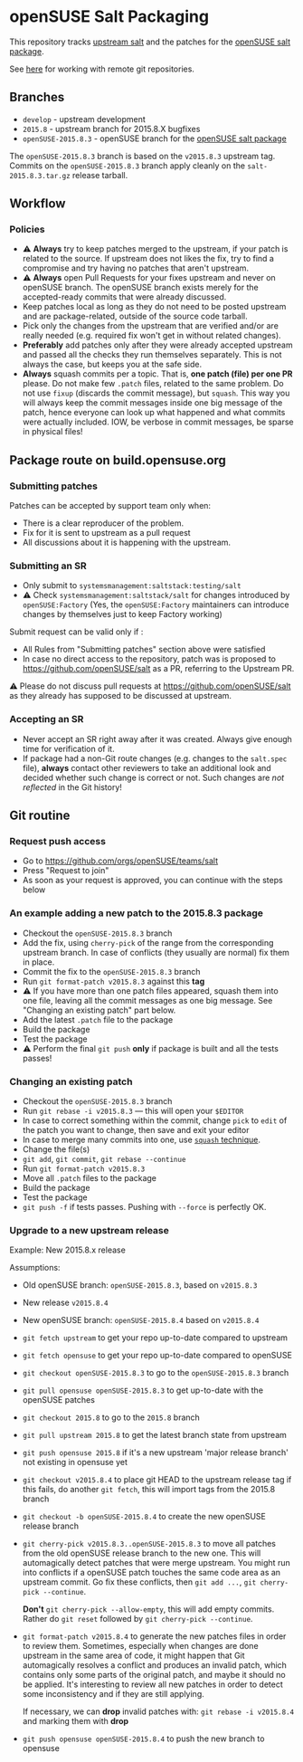 # openSUSE Salt Packaging

This repository tracks [upstream salt](https://github.com/saltstack/salt) and the patches for the [openSUSE salt package](https://build.opensuse.org/package/show/systemsmanagement:saltstack/salt).

See [here](https://github.com/openSUSE/salt/wiki/Git-.config-for-working-with-remote-repositories) for working with remote git repositories.
## Branches

* `develop` - upstream development
* `2015.8` - upstream branch for 2015.8.X bugfixes
* `openSUSE-2015.8.3` - openSUSE branch for the [openSUSE salt package](https://build.opensuse.org/package/show/systemsmanagement:saltstack/salt)

The `openSUSE-2015.8.3` branch is based on the `v2015.8.3` upstream tag. Commits on the `openSUSE-2015.8.3` branch apply cleanly on the `salt-2015.8.3.tar.gz` release tarball.

## Workflow

### Policies

* :warning: **Always** try to keep patches merged to the upstream, if your patch is related to the source. If upstream does not likes the fix, try to find a compromise and try having no patches that aren't upstream. 
* :warning: **Always** open Pull Requests for your fixes upstream and never on openSUSE branch. The openSUSE branch exists merely for the accepted-ready commits that were already discussed.
* Keep patches local as long as they do not need to be posted upstream and are package-related, outside of the source code tarball.
* Pick only the changes from the upstream that are verified and/or are really needed (e.g. required fix won't get in without related changes).
* **Preferably** add patches only after they were already accepted upstream and passed all the checks they run themselves separately. This is not always the case, but keeps you at the safe side.
* **Always** squash commits per a topic. That is, **one patch (file) per one PR** please. Do not make few `.patch` files, related to the same problem. Do not use `fixup` (discards the commit message), but `squash`. This way you will always keep the commit messages inside one big message of the patch, hence everyone can look up what happened and what commits were actually included. IOW, be verbose in commit messages, be sparse in physical files!

## Package route on build.opensuse.org

### Submitting patches

Patches can be accepted by support team only when:
  
* There is a clear reproducer of the problem.  
* Fix for it is sent to upstream as a pull request
* All discussions about it is happening with the upstream.

### Submitting an SR

* Only submit to `systemsmanagement:saltstack:testing/salt`
* :warning: Check `systemsmanagement:saltstack/salt` for changes introduced by `openSUSE:Factory`
  (Yes, the `openSUSE:Factory` maintainers can introduce changes by themselves just to keep Factory working)

Submit request can be valid only if :

* All Rules from "Submitting patches" section above were satisfied
* In case no direct access to the repository, patch was is proposed to https://github.com/openSUSE/salt as a PR, referring to the Upstream PR.

:warning: Please do not discuss pull requests at https://github.com/openSUSE/salt as they already has supposed to be discussed at upstream.

### Accepting an SR

* Never accept an SR right away after it was created. Always give enough time for verification of it.
* If package had a non-Git route changes (e.g. changes to the `salt.spec` file), **always** contact other reviewers to take an additional look and decided whether such change is correct or not. Such changes are _not reflected_ in the Git history!

## Git routine

### Request push access
* Go to https://github.com/orgs/openSUSE/teams/salt
* Press "Request to join"
* As soon as your request is approved, you can continue with the steps below

### An example adding a new patch to the 2015.8.3 package
* Checkout the `openSUSE-2015.8.3` branch
* Add the fix, using `cherry-pick` of the range from the corresponding upstream branch. In case of conflicts (they usually are normal) fix them in place.
* Commit the fix to the `openSUSE-2015.8.3` branch
* Run `git format-patch v2015.8.3` against this **tag**
* :warning: If you have more than one patch files appeared, squash them into one file, leaving all the commit messages as one big message. See "Changing an existing patch" part below.
* Add the latest `.patch` file to the package
* Build the package
* Test the package
* :warning: Perform the final `git push` **only** if package is built and all the tests passes!

### Changing an existing patch
* Checkout the `openSUSE-2015.8.3` branch
* Run `git rebase -i v2015.8.3` — this will open your `$EDITOR`
* In case to correct something within the commit, change `pick` to `edit` of the patch you want to change, then save and exit your editor
* In case to merge many commits into one, use [`squash` technique](http://gitready.com/advanced/2009/02/10/squashing-commits-with-rebase.html).
* Change the file(s)
* `git add`, `git commit`, `git rebase --continue`
* Run `git format-patch v2015.8.3`
* Move all `.patch` files to the package
* Build the package
* Test the package
* `git push -f` if tests passes. Pushing with `--force` is perfectly OK.

### Upgrade to a new upstream release

Example: New 2015.8.x release

Assumptions:
* Old openSUSE branch: `openSUSE-2015.8.3`, based on `v2015.8.3`
* New release `v2015.8.4`
* New openSUSE branch: `openSUSE-2015.8.4` based on `v2015.8.4`

* `git fetch upstream` to get your repo up-to-date compared to upstream
* `git fetch opensuse` to get your repo up-to-date compared to openSUSE

* `git checkout openSUSE-2015.8.3`
  to go to the `openSUSE-2015.8.3` branch

* `git pull opensuse openSUSE-2015.8.3`
  to get up-to-date with the openSUSE patches

* `git checkout 2015.8`
  to go to the `2015.8` branch

* `git pull upstream 2015.8`
  to get the latest branch state from upstream

* `git push opensuse 2015.8`
  if it's a new upstream 'major release branch' not existing in opensuse yet

* `git checkout v2015.8.4`
  to place git HEAD to the upstream release tag
  if this fails, do another `git fetch`, this will import tags from the 2015.8 branch

* `git checkout -b openSUSE-2015.8.4`
  to create the new openSUSE release branch

* `git cherry-pick v2015.8.3..openSUSE-2015.8.3`
  to move all patches from the old openSUSE release branch to the new one.
  This will automagically detect patches that were merge upstream.
  You might run into conflicts if a openSUSE patch touches the same code area as an upstream commit.
  Go fix these conflicts, then `git add ...`, `git cherry-pick --continue`.

  **Don't** `git cherry-pick --allow-empty`, this will add empty commits. Rather do `git reset` followed by `git cherry-pick --continue`.

* `git format-patch v2015.8.4`
  to generate the new patches files in order to review them.
  Sometimes, especially when changes are done upstream in the same area of code, it might happen that Git automagically resolves a conflict and produces an invalid patch, which contains only some parts of the original patch, and maybe it should no be applied.
  It's interesting to review all new patches in order to detect some inconsistency and if they are still applying.

  If necessary, we can **drop** invalid patches with: `git rebase -i v2015.8.4` and marking them with **drop**

* `git push opensuse openSUSE-2015.8.4`
  to push the new branch to opensuse